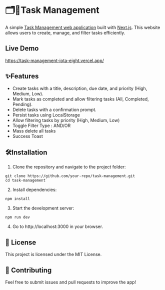 # 🗂️📝Task Management

A simple <a target="_blank" href="https://task-management-iota-eight.vercel.app/">Task Management web application</a>
built with <a href="https://nextjs.org/" target="_blank">Next.js</a>.
This website allows users to create, manage, and filter tasks efficiently.

## Live Demo
https://task-management-iota-eight.vercel.app/

## ✨Features

- Create tasks with a title, description, due date, and priority (High, Medium, Low).
- Mark tasks as completed and allow filtering tasks (All, Completed, Pending).
- Delete tasks with a confirmation prompt.
- Persist tasks using LocalStorage
- Allow filtering tasks by priority (High, Medium, Low)
- Toggle Filter Type : AND/OR
- Mass delete all tasks
- Success Toast

## 🛠️Installation
1. Clone the repository and navigate to the project folder:

```
git clone https://github.com/your-repo/task-management.git
cd task-management
```

2. Install dependencies:
```
npm install
```
3. Start the development server:
```
npm run dev
```

4. Go to http://localhost:3000 in your browser.

## 📜 License

This project is licensed under the MIT License.

## 🌟 Contributing

Feel free to submit issues and pull requests to improve the app!